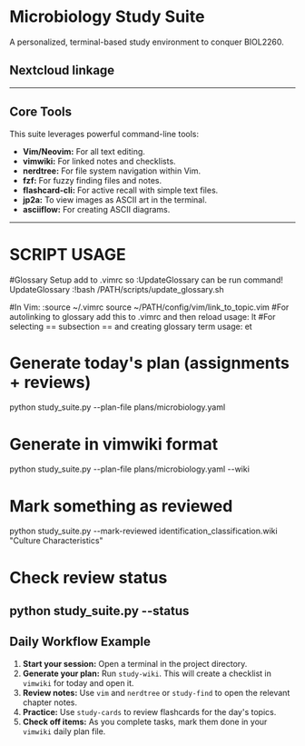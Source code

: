 # Microbiology Study Suite

A personalized, terminal-based study environment to conquer BIOL2260.


## Nextcloud linkage
---

## Core Tools

This suite leverages powerful command-line tools:

- **Vim/Neovim:** For all text editing.
- **vimwiki:** For linked notes and checklists.
- **nerdtree:** For file system navigation within Vim.
- **fzf:** For fuzzy finding files and notes.
- **flashcard-cli:** For active recall with simple text files.
- **jp2a:** To view images as ASCII art in the terminal.
- **asciiflow:** For creating ASCII diagrams.

---

# SCRIPT USAGE

#Glossary Setup add to .vimrc so :UpdateGlossary can be run
command! UpdateGlossary :!bash /PATH/scripts/update_glossary.sh

#In Vim:    :source ~/.vimrc
source ~/PATH/config/vim/link_to_topic.vim
#For autolinking to glossary add this to .vimrc and then reload
usage: <leader>lt
#For selecting == subsection == and creating glossary term
usage: <leader>et

# Generate today's plan (assignments + reviews) 
python study_suite.py --plan-file plans/microbiology.yaml

# Generate in vimwiki format
python study_suite.py --plan-file plans/microbiology.yaml --wiki

# Mark something as reviewed
python study_suite.py --mark-reviewed identification_classification.wiki "Culture Characteristics"

# Check review status
python study_suite.py --status
---

## Daily Workflow Example

1.  **Start your session:** Open a terminal in the project directory.
2.  **Generate your plan:** Run `study-wiki`. This will create a checklist in `vimwiki` for today and open it.
3.  **Review notes:** Use `vim` and `nerdtree` or `study-find` to open the relevant chapter notes.
4.  **Practice:** Use `study-cards` to review flashcards for the day's topics.
5.  **Check off items:** As you complete tasks, mark them done in your `vimwiki` daily plan file.
